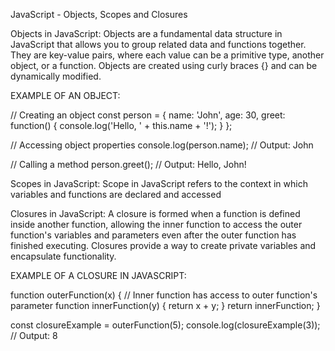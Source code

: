 JavaScript - Objects, Scopes and Closures

Objects in JavaScript:
Objects are a fundamental data structure in JavaScript that allows you to group related data and functions together. They are key-value pairs, where each value can be a primitive type, another object, or a function. Objects are created using curly braces {} and can be dynamically modified.

EXAMPLE OF AN OBJECT:

// Creating an object const person = { name: 'John', age: 30, greet: function() { console.log('Hello, ' + this.name + '!'); } };

// Accessing object properties console.log(person.name); // Output: John

// Calling a method person.greet(); // Output: Hello, John!

Scopes in JavaScript:
Scope in JavaScript refers to the context in which variables and functions are declared and accessed

Closures in JavaScript:
A closure is formed when a function is defined inside another function, allowing the inner function to access the outer function's variables and parameters even after the outer function has finished executing. Closures provide a way to create private variables and encapsulate functionality.

EXAMPLE OF A CLOSURE IN JAVASCRIPT:

function outerFunction(x) { // Inner function has access to outer function's parameter function innerFunction(y) { return x + y; } return innerFunction; }

const closureExample = outerFunction(5); console.log(closureExample(3)); // Output: 8
